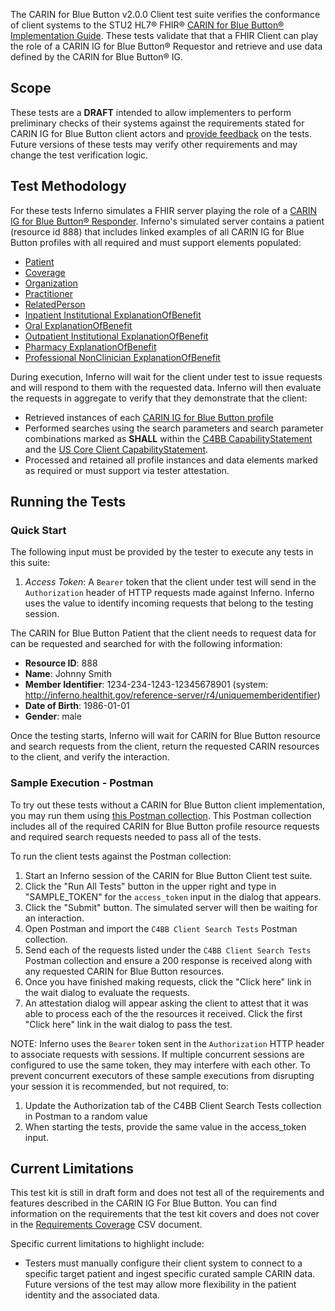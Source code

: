The CARIN for Blue Button v2.0.0 Client test suite verifies the conformance of client systems to the STU2 HL7® FHIR®
[CARIN for Blue Button® Implementation Guide](http://hl7.org/fhir/us/carin-bb/STU2). These tests validate that that a
FHIR Client can play the role of a CARIN IG for Blue Button® Requestor and retrieve and use data defined by the CARIN for
Blue Button® IG.

## Scope

These tests are a **DRAFT** intended to allow implementers to perform
preliminary checks of their systems against the requirements stated for CARIN IG for Blue Button client actors
and [provide feedback](https://github.com/inferno-framework/carin-for-blue-button-test-kit/issues)
on the tests. Future versions of these tests may verify other
requirements and may change the test verification logic.

## Test Methodology

For these tests Inferno simulates a FHIR server playing the role of a 
[CARIN IG for Blue Button® Responder](https://hl7.org/fhir/us/carin-bb/STU2/Conformance_Requirements.html#actors).
Inferno's simulated server contains a patient (resource id 888) that includes linked examples of all CARIN IG for
Blue Button profiles with all required and must support elements populated:
  - [Patient](https://hl7.org/fhir/us/carin-bb/STU2/StructureDefinition-C4BB-Patient.html)
  - [Coverage](https://hl7.org/fhir/us/carin-bb/STU2/StructureDefinition-C4BB-Coverage.html)
  - [Organization](https://hl7.org/fhir/us/carin-bb/STU2/StructureDefinition-C4BB-Organization.html)
  - [Practitioner](https://hl7.org/fhir/us/carin-bb/STU2/StructureDefinition-C4BB-Practitioner.html)
  - [RelatedPerson](https://hl7.org/fhir/us/carin-bb/STU2/StructureDefinition-C4BB-RelatedPerson.html)
  - [Inpatient Institutional ExplanationOfBenefit](https://hl7.org/fhir/us/carin-bb/STU2/StructureDefinition-C4BB-ExplanationOfBenefit-Inpatient-Institutional.html)
  - [Oral ExplanationOfBenefit](https://hl7.org/fhir/us/carin-bb/STU2/StructureDefinition-C4BB-ExplanationOfBenefit-Oral.html)
  - [Outpatient Institutional ExplanationOfBenefit](https://hl7.org/fhir/us/carin-bb/STU2/StructureDefinition-C4BB-ExplanationOfBenefit-Outpatient-Institutional.html)
  - [Pharmacy ExplanationOfBenefit](https://hl7.org/fhir/us/carin-bb/STU2/StructureDefinition-C4BB-ExplanationOfBenefit-Pharmacy.html)
  - [Professional NonClinician ExplanationOfBenefit](https://hl7.org/fhir/us/carin-bb/STU2/StructureDefinition-C4BB-ExplanationOfBenefit-Professional-NonClinician.html)

During execution, Inferno will wait for the client under test to issue requests and will respond to them with the requested data. Inferno will then evaluate the requests in aggregate to verify that they demonstrate that the client:
  - Retrieved instances of each [CARIN IG for Blue Button profile](https://hl7.org/fhir/us/carin-bb/STU2/artifacts.html#structures-resource-profiles)
  - Performed searches using the search parameters and search parameter combinations marked as **SHALL** within the [C4BB CapabilityStatement](https://hl7.org/fhir/us/carin-bb/STU2/CapabilityStatement-c4bb.html)
  and the [US Core Client CapabilityStatement](https://hl7.org/fhir/us/core/STU3.1.1/CapabilityStatement-us-core-client.html).
  - Processed and retained all profile instances and data elements marked as required or must support via tester attestation.

## Running the Tests

### Quick Start

The following input must be provided by the tester to execute
any tests in this suite:
1. *Access Token*: A `Bearer` token that the client under test will send in the 
   `Authorization` header of HTTP requests made against Inferno. Inferno uses the
   value to identify incoming requests that belong to the testing session.

The CARIN for Blue Button Patient that the client needs to request data for can be requested and searched for
with the following information:
 - **Resource ID**: 888
 - **Name**: Johnny Smith
 - **Member Identifier**: 1234-234-1243-12345678901 (system: http://inferno.healthit.gov/reference-server/r4/uniquememberidentifier)
 - **Date of Birth**: 1986-01-01
 - **Gender**: male

Once the testing starts, Inferno will wait for CARIN for Blue Button resource and search requests from the client,
return the requested CARIN resources to the client, and verify the interaction.

### Sample Execution - Postman

To try out these tests without a CARIN for Blue Button client implementation, you may
run them using [this Postman collection](https://github.com/inferno-framework/carin-for-blue-button-test-kit/blob/main/config/C4BB%20Client%20Search%20Tests.postman_collection.json). This Postman collection includes all of the required CARIN for Blue Button profile resource requests and required search
requests needed to pass all of the tests.

To run the client tests against the Postman collection:
1. Start an Inferno session of the CARIN for Blue Button Client test suite.
3. Click the "Run All Tests" button in the upper right and type in "SAMPLE_TOKEN" for the `access_token` input in the dialog that appears.
4. Click the "Submit" button. The simulated server will then be waiting for an interaction.
4. Open Postman and import the `C4BB Client Search Tests` Postman collection.
5. Send each of the requests listed under the `C4BB Client Search Tests` Postman collection and ensure a
   200 response is received along with any requested CARIN for Blue Button resources.
6. Once you have finished making requests, click the "Click here" link in the wait dialog to evaluate the requests.
7. An attestation dialog will appear asking the client to attest that it was able to process each of the 
   the resources it received. Click the first "Click here" link in the wait dialog to pass the test.

NOTE: Inferno uses the `Bearer` token sent in the `Authorization` HTTP header 
to associate requests with sessions. If multiple concurrent sessions are configured
to use the same token, they may interfere with each other. To prevent concurrent executors
of these sample executions from disrupting your session it
is recommended, but not required, to:
1. Update the Authorization tab of the C4BB Client Search Tests collection in Postman to a random value
2. When starting the tests, provide the same value in the access_token input.

## Current Limitations

This test kit is still in draft form and does not test all of the requirements and features
described in the CARIN IG For Blue Button. You can find information on the requirements
that the test kit covers and does not cover in the [Requirements Coverage](https://github.com/inferno-framework/carin-for-blue-button-test-kit/blob/main/lib/carin_for_blue_button_test_kit/requirements/generated/carin-for-blue-button-test-kit_requirements_coverage.csv)
CSV document.

Specific current limitations to highlight include:
   - Testers must manually configure their client system to connect to a specific target patient and ingest specific curated sample CARIN data.    Future versions of the test may allow more flexibility in the patient identity and the associated data.